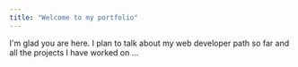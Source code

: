 ```yaml
---
title: "Welcome to my portfolio"
---
```


I'm glad you are here. I plan to talk about my web developer path so far and all the projects I have worked on ...

